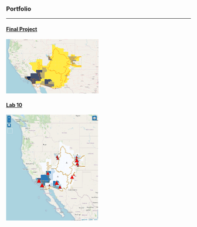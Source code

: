 ### Portfolio
---

#### [Final Project](/finalproj/index.md) <br/>
<img src="images/thumbnail.png" width = "50%" height = "50%"/>


#### [Lab 10](https://wajeehk1.github.io/wajeehk.github.io/LAB10/index.html) <br/>
<img src="images/lab 10 thumb.jpg" width = "50%" height = "50%"/>

